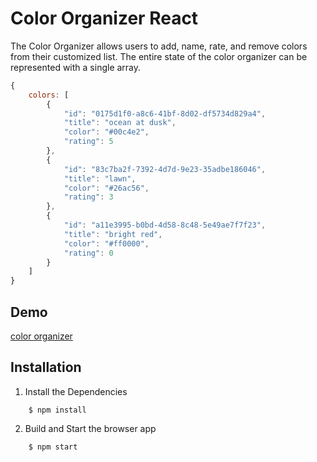 Color Organizer React
=====================
The Color Organizer allows users to add, name, rate, and remove colors from their customized list. The entire state of 
the color organizer can be represented with a single array. 

```javascript
{
    colors: [
        {
            "id": "0175d1f0-a8c6-41bf-8d02-df5734d829a4",
            "title": "ocean at dusk",
            "color": "#00c4e2",
            "rating": 5
        },
        {
            "id": "83c7ba2f-7392-4d7d-9e23-35adbe186046",
            "title": "lawn",
            "color": "#26ac56",
            "rating": 3
        },
        {
            "id": "a11e3995-b0bd-4d58-8c48-5e49ae7f7f23",
            "title": "bright red",
            "color": "#ff0000",
            "rating": 0
        }
    ]
}
```

Demo
-------------
[color organizer](https://rawgit.com/MoonHighway/learning-react/master/chapter-06/color-organizer/dist/index.html)

Installation
-------------

1. Install the Dependencies
```
    $ npm install   
```

2. Build and Start the browser app    
```
    $ npm start 
```